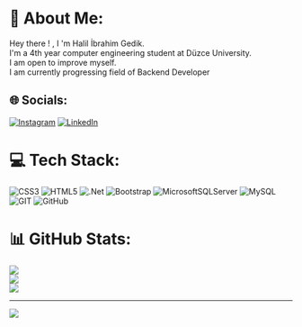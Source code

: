 # 💫 About Me:
Hey there ! , I 'm Halil İbrahim Gedik. <br>I'm a 4th year computer engineering student at Düzce University.<br>I am open to improve myself.<br>I am currently progressing field of Backend Developer <br>


## 🌐 Socials:
[![Instagram](https://img.shields.io/badge/Instagram-%23E4405F.svg?logo=Instagram&logoColor=white)](https://instagram.com/halilgedx) [![LinkedIn](https://img.shields.io/badge/LinkedIn-%230077B5.svg?logo=linkedin&logoColor=white)](https://linkedin.com/in/halilibrahimgedik) 

# 💻 Tech Stack:
![CSS3](https://img.shields.io/badge/css3-%231572B6.svg?style=for-the-badge&logo=css3&logoColor=white) ![HTML5](https://img.shields.io/badge/html5-%23E34F26.svg?style=for-the-badge&logo=html5&logoColor=white) ![.Net](https://img.shields.io/badge/.NET-5C2D91?style=for-the-badge&logo=.net&logoColor=white) ![Bootstrap](https://img.shields.io/badge/bootstrap-%23563D7C.svg?style=for-the-badge&logo=bootstrap&logoColor=white) ![MicrosoftSQLServer](https://img.shields.io/badge/Microsoft%20SQL%20Sever-CC2927?style=for-the-badge&logo=microsoft%20sql%20server&logoColor=white) ![MySQL](https://img.shields.io/badge/mysql-%2300f.svg?style=for-the-badge&logo=mysql&logoColor=white) ![GIT](https://img.shields.io/badge/Git-fc6d26?style=for-the-badge&logo=git&logoColor=white) ![GitHub](https://img.shields.io/badge/GitHub-%23121011.svg?style=for-the-badge&logo=github&logoColor=white)
# 📊 GitHub Stats:
![](https://github-readme-stats.vercel.app/api?username=halilibrahimgedik&theme=dark&hide_border=false&include_all_commits=false&count_private=false)<br/>
![](https://github-readme-streak-stats.herokuapp.com/?user=halilibrahimgedik&theme=dark&hide_border=false)<br/>
![](https://github-readme-stats.vercel.app/api/top-langs/?username=halilibrahimgedik&theme=dark&hide_border=false&include_all_commits=false&count_private=false&layout=compact)

---
[![](https://visitcount.itsvg.in/api?id=halilibrahimgedik&icon=0&color=0)](https://visitcount.itsvg.in)

<!-- Proudly created with GPRM ( https://gprm.itsvg.in ) -->

